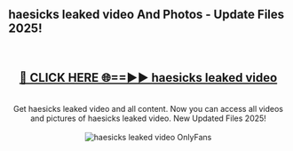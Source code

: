 <h2>haesicks leaked video And Photos - Update Files 2025!</h2>
<br>
<div align="center">
<h2><a href="https://betterlinks.top/A2PfLJ" rel="nofollow">🔴 CLICK HERE 🌐==►► haesicks leaked video</a></h2>
<br>
Get haesicks leaked video and all content. Now you can access all videos and pictures of haesicks leaked video. New Updated Files 2025!
<br>
<br>
<a href="https://betterlinks.top/A2PfLJ" rel="nofollow" data-target="animated-image.originalLink"><img src="https://i.imgur.com/dJHk4Zq.gif" alt="haesicks leaked video OnlyFans" style="max-width: 100%; display: inline-block;" data-target="animated-image.originalImage"></a>
</div>
<br>